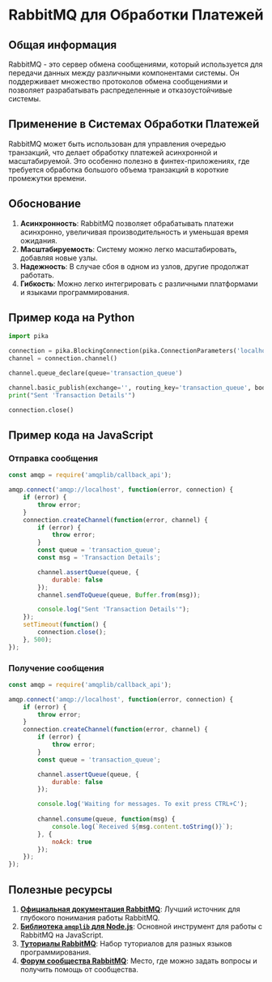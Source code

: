 # RabbitMQ для Обработки Платежей

## Общая информация

RabbitMQ - это сервер обмена сообщениями, который используется для передачи данных между различными компонентами системы. Он поддерживает множество протоколов обмена сообщениями и позволяет разрабатывать распределенные и отказоустойчивые системы.

## Применение в Системах Обработки Платежей

RabbitMQ может быть использован для управления очередью транзакций, что делает обработку платежей асинхронной и масштабируемой. Это особенно полезно в финтех-приложениях, где требуется обработка большого объема транзакций в короткие промежутки времени.

## Обоснование

1. **Асинхронность**: RabbitMQ позволяет обрабатывать платежи асинхронно, увеличивая производительность и уменьшая время ожидания.
2. **Масштабируемость**: Систему можно легко масштабировать, добавляя новые узлы.
3. **Надежность**: В случае сбоя в одном из узлов, другие продолжат работать.
4. **Гибкость**: Можно легко интегрировать с различными платформами и языками программирования.

## Пример кода на Python

```python
import pika

connection = pika.BlockingConnection(pika.ConnectionParameters('localhost'))
channel = connection.channel()

channel.queue_declare(queue='transaction_queue')

channel.basic_publish(exchange='', routing_key='transaction_queue', body='Transaction Details')
print("Sent 'Transaction Details'")

connection.close()
```

## Пример кода на JavaScript

### Отправка сообщения

```javascript
const amqp = require('amqplib/callback_api');

amqp.connect('amqp://localhost', function(error, connection) {
    if (error) {
        throw error;
    }
    connection.createChannel(function(error, channel) {
        if (error) {
            throw error;
        }
        const queue = 'transaction_queue';
        const msg = 'Transaction Details';

        channel.assertQueue(queue, {
            durable: false
        });
        channel.sendToQueue(queue, Buffer.from(msg));

        console.log("Sent 'Transaction Details'");
    });
    setTimeout(function() {
        connection.close();
    }, 500);
});
```

### Получение сообщения

```javascript
const amqp = require('amqplib/callback_api');

amqp.connect('amqp://localhost', function(error, connection) {
    if (error) {
        throw error;
    }
    connection.createChannel(function(error, channel) {
        if (error) {
            throw error;
        }
        const queue = 'transaction_queue';

        channel.assertQueue(queue, {
            durable: false
        });

        console.log('Waiting for messages. To exit press CTRL+C');
        
        channel.consume(queue, function(msg) {
            console.log(`Received ${msg.content.toString()}`);
        }, {
            noAck: true
        });
    });
});
```

## Полезные ресурсы

1. **[Официальная документация RabbitMQ](https://www.rabbitmq.com/)**: Лучший источник для глубокого понимания работы RabbitMQ.
2. **[Библиотека `amqplib` для Node.js](https://www.npmjs.com/package/amqplib)**: Основной инструмент для работы с RabbitMQ на JavaScript.
3. **[Туториалы RabbitMQ](https://www.rabbitmq.com/getstarted.html)**: Набор туториалов для разных языков программирования.
4. **[Форум сообщества RabbitMQ](https://groups.google.com/forum/#!forum/rabbitmq-users)**: Место, где можно задать вопросы и получить помощь от сообщества.
